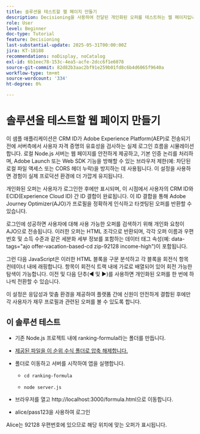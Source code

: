 ```yaml
---
title: 솔루션을 테스트할 웹 페이지 만들기
description: Decisioning을 사용하여 전달된 개인화된 오퍼를 테스트하는 웹 페이지입니다.
role: User
level: Beginner
doc-type: Tutorial
feature: Decisioning
last-substantial-update: 2025-05-31T00:00:00Z
jira: KT-18188
recommendations: noDisplay, noCatalog
exl-id: 6b1eec78-153c-4ea5-acfe-2dcc6f1e6078
source-git-commit: 82d82b3aac2bf91e259b01fd8c6b4d6065f9640a
workflow-type: tm+mt
source-wordcount: '334'
ht-degree: 0%

---
```


# 솔루션을 테스트할 웹 페이지 만들기

이 샘플 애플리케이션은 CRM ID가 Adobe Experience Platform(AEP)로 전송되기 전에 서버측에서 사용자 자격 증명의 유효성을 검사하는 실제 로그인 흐름을 시뮬레이션합니다. 로컬 Node.js 서버는 웹 페이지를 안전하게 제공하고, 기본 인증 논리를 처리하며, Adobe Launch 또는 Web SDK 기능을 방해할 수 있는 브라우저 제한(예: 차단된 로컬 파일 액세스 또는 CORS 헤더 누락)을 방지하는 데 사용됩니다. 이 설정을 사용하면 경험이 실제 프로덕션 환경에 더 가깝게 유지됩니다.

개인화된 오퍼는 사용자가 로그인한 후에만 표시되며, 이 시점에서 사용자의 CRM ID와 ECID(Experience Cloud ID) 간 ID 결합이 완료됩니다. 이 ID 결합을 통해 Adobe Journey Optimizer(AJO)가 프로필을 정확하게 인식하고 타겟팅된 오퍼를 반환할 수 있습니다.

로그인에 성공하면 사용자에 대해 사용 가능한 오퍼를 검색하기 위해 개인화 요청이 AJO으로 전송됩니다. 이러한 오퍼는 HTML 조각으로 반환되며, 각각 오퍼 이름과 우편 번호 및 소득 수준과 같은 세분화 세부 정보를 포함하는 데이터 태그 속성(예: data-tags=&quot;ajo offer-vacation-based-cd zip-92128 income-high&quot;)이 포함됩니다.

그런 다음 JavaScript은 이러한 HTML 블록을 구문 분석하고 각 블록을 회전식 항목 컨테이너 내에 래핑합니다. 항목이 회전식 트랙 내에 가로로 배열되어 있어 회전 가능한 탐색이 가능합니다. 이전 및 다음 단추(◀ 및 ▶)를 사용하면 개인화된 오퍼를 한 번에 하나씩 전환할 수 있습니다.

이 설정은 응답성과 맞춤 환경을 제공하여 플랫폼 간에 신원이 안전하게 결합된 후에만 각 사용자가 재무 프로필과 관련된 오퍼를 볼 수 있도록 합니다.

## 이 솔루션 테스트

* 기존 Node.js 프로젝트 내에 ranking-formula라는 폴더를 만듭니다.

* [제공된 파일을 이 순위 수식 폴더로 압축 해제합니다.](assets/ranking-formula.zip)

* 폴더로 이동하고 서버를 시작하여 앱을 실행합니다.
   * `cd ranking-formula`

   * `node server.js`


* 브라우저를 열고 http://localhost:3000/formula.html으로 이동합니다.

* alice/pass123을 사용하여 로그인

Alice는 92128 우편번호에 있으므로 해당 위치에 맞는 오퍼가 표시됩니다.
